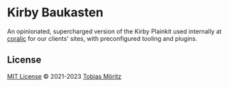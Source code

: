 # Kirby Baukasten

An opinionated, supercharged version of the Kirby Plainkit used internally at
[coralic](https://coralic.com) for our clients' sites, with preconfigured tooling
and plugins.

## License

[MIT License](./LICENSE) © 2021-2023 [Tobias Möritz](https://github.com/tobimori)
